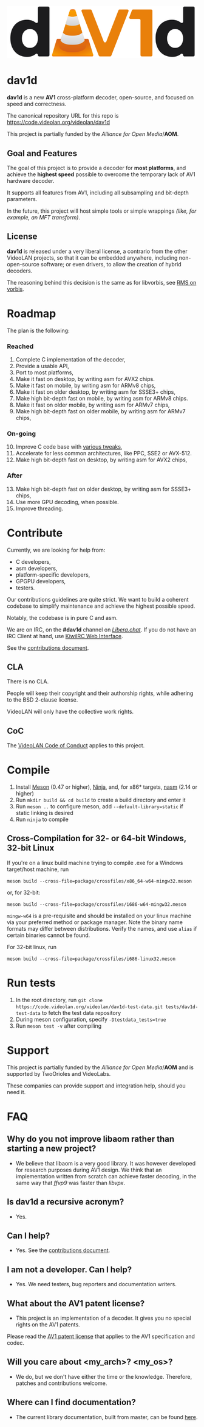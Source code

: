![dav1d logo](doc/dav1d_logo.png)

# dav1d

**dav1d** is a new **AV1** cross-platform **d**ecoder, open-source, and focused on speed and correctness.

The canonical repository URL for this repo is https://code.videolan.org/videolan/dav1d

This project is partially funded by the *Alliance for Open Media*/**AOM**.

## Goal and Features

The goal of this project is to provide a decoder for **most platforms**, and achieve the **highest speed** possible to overcome the temporary lack of AV1 hardware decoder.

It supports all features from AV1, including all subsampling and bit-depth parameters.

In the future, this project will host simple tools or simple wrappings *(like, for example, an MFT transform)*.

## License

**dav1d** is released under a very liberal license, a contrario from the other VideoLAN projects, so that it can be embedded anywhere, including non-open-source software; or even drivers, to allow the creation of hybrid decoders.

The reasoning behind this decision is the same as for libvorbis, see [RMS on vorbis](https://lwn.net/2001/0301/a/rms-ov-license.php3).

# Roadmap

The plan is the following:

### Reached
1. Complete C implementation of the decoder,
2. Provide a usable API,
3. Port to most platforms,
4. Make it fast on desktop, by writing asm for AVX2 chips.
5. Make it fast on mobile, by writing asm for ARMv8 chips,
6. Make it fast on older desktop, by writing asm for SSSE3+ chips,
7. Make high bit-depth fast on mobile, by writing asm for ARMv8 chips.
8. Make it fast on older mobile, by writing asm for ARMv7 chips,
9. Make high bit-depth fast on older mobile, by writing asm for ARMv7 chips,

### On-going
10. Improve C code base with [various tweaks](https://code.videolan.org/videolan/dav1d/wikis/task-list),
11. Accelerate for less common architectures, like PPC, SSE2 or AVX-512.
12. Make high bit-depth fast on desktop, by writing asm for AVX2 chips,

### After
13. Make high bit-depth fast on older desktop, by writing asm for SSSE3+ chips,
14. Use more GPU decoding, when possible.
15. Improve threading.

# Contribute

Currently, we are looking for help from:
- C developers,
- asm developers,
- platform-specific developers,
- GPGPU developers,
- testers.

Our contributions guidelines are quite strict. We want to build a coherent codebase to simplify maintenance and achieve the highest possible speed.

Notably, the codebase is in pure C and asm.

We are on IRC, on the **#dav1d** channel on [*Libera.chat*](http://libera.chat/). If you do not have an IRC Client at hand, use [KiwiIRC Web Interface](https://kiwiirc.com/nextclient/#ircs://irc.libera.chat/#dav1d).

See the [contributions document](CONTRIBUTING.md).

## CLA

There is no CLA.

People will keep their copyright and their authorship rights, while adhering to the BSD 2-clause license.

VideoLAN will only have the collective work rights.

## CoC

The [VideoLAN Code of Conduct](https://wiki.videolan.org/CoC) applies to this project.

# Compile

1. Install [Meson](https://mesonbuild.com/) (0.47 or higher), [Ninja](https://ninja-build.org/), and, for x86\* targets, [nasm](https://nasm.us/) (2.14 or higher)
2. Run `mkdir build && cd build` to create a build directory and enter it
3. Run `meson ..` to configure meson, add `--default-library=static` if static linking is desired
4. Run `ninja` to compile

## Cross-Compilation for 32- or 64-bit Windows, 32-bit Linux

If you're on a linux build machine trying to compile .exe for a Windows target/host machine, run

```
meson build --cross-file=package/crossfiles/x86_64-w64-mingw32.meson
```

or, for 32-bit:

```
meson build --cross-file=package/crossfiles/i686-w64-mingw32.meson
```

`mingw-w64` is a pre-requisite and should be installed on your linux machine via your preferred method or package manager. Note the binary name formats may differ between distributions. Verify the names, and use `alias` if certain binaries cannot be found.

For 32-bit linux, run

```
meson build --cross-file=package/crossfiles/i686-linux32.meson
```

# Run tests

1. In the root directory, run `git clone https://code.videolan.org/videolan/dav1d-test-data.git tests/dav1d-test-data` to fetch the test data repository
2. During meson configuration, specify `-Dtestdata_tests=true`
3. Run `meson test -v` after compiling

# Support

This project is partially funded by the *Alliance for Open Media*/**AOM** and is supported by TwoOrioles and VideoLabs.

These companies can provide support and integration help, should you need it.


# FAQ

## Why do you not improve libaom rather than starting a new project?

- We believe that libaom is a very good library. It was however developed for research purposes during AV1 design.
We think that an implementation written from scratch can achieve faster decoding, in the same way that *ffvp9* was faster than *libvpx*.

## Is dav1d a recursive acronym?

- Yes.

## Can I help?

- Yes. See the [contributions document](CONTRIBUTING.md).

## I am not a developer. Can I help?

- Yes. We need testers, bug reporters and documentation writers.

## What about the AV1 patent license?

- This project is an implementation of a decoder. It gives you no special rights on the AV1 patents.

Please read the [AV1 patent license](doc/PATENTS) that applies to the AV1 specification and codec.

## Will you care about <my_arch>? <my_os>?

- We do, but we don't have either the time or the knowledge. Therefore, patches and contributions welcome.

## Where can I find documentation?
- The current library documentation, built from master, can be found [here](https://videolan.videolan.me/dav1d/).

